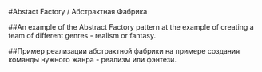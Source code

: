 #Abstact Factory / Абстрактная Фабрика

##An example of the Abstract Factory pattern at the example of creating a team of different genres - realism or fantasy.

##Пример реализации абстрактной фабрики на примере создания команды нужного жанра - реализм или фэнтези.
